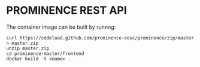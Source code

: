 # PROMINENCE REST API
The container image can be built by runnng:
```
curl https://codeload.github.com/prominence-eosc/prominence/zip/master > master.zip
unzip master.zip
cd prominence-master/frontend
docker build -t <name> .
```

